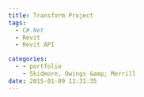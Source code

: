 ```yaml
---
title: Transform Project
tags:
  - C#.Net
  - Revit
  - Revit API

categories:
  - - portfolio
    - Skidmore, Owings &amp; Merrill
date: 2015-01-09 11:31:35
---
```

